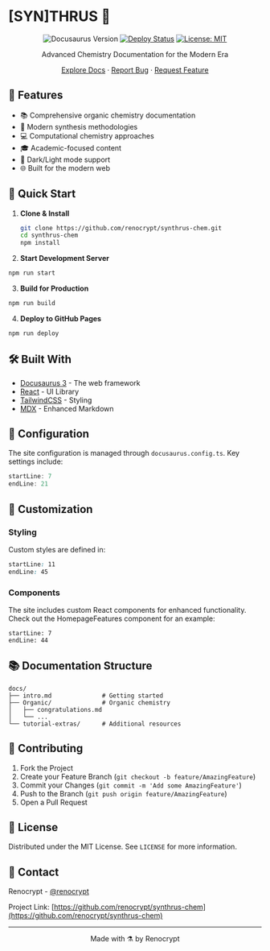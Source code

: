 # [SYN]THRUS 🧪

<div align="center">

![Docusaurus Version](https://img.shields.io/npm/v/@docusaurus/core?label=docusaurus&color=6b7fd7)
[![Deploy Status](https://img.shields.io/github/actions/workflow/status/renocrypt/synthrus-chem/deploy.yml?branch=main&label=deploy&color=2c44aa)](https://renocrypt.github.io/synthrus-chem/)
[![License: MIT](https://img.shields.io/badge/License-MIT-a3b0e8.svg)](https://opensource.org/licenses/MIT)

Advanced Chemistry Documentation for the Modern Era

[Explore Docs](https://renocrypt.github.io/synthrus-chem/) · [Report Bug](https://github.com/renocrypt/synthrus-chem/issues) · [Request Feature](https://github.com/renocrypt/synthrus-chem/issues)

</div>

## 🌟 Features

- 📚 Comprehensive organic chemistry documentation
- 🔬 Modern synthesis methodologies
- 💻 Computational chemistry approaches
- 🎓 Academic-focused content
- 🌙 Dark/Light mode support
- 🌐 Built for the modern web

## 🚀 Quick Start


1. **Clone & Install**
   ```bash
   git clone https://github.com/renocrypt/synthrus-chem.git
   cd synthrus-chem
   npm install
   ```

2. **Start Development Server**

```bash
npm run start
```

3. **Build for Production**

```bash
npm run build
```

4. **Deploy to GitHub Pages**
```bash
npm run deploy
```

## 🛠️ Built With

- [Docusaurus 3](https://docusaurus.io/) - The web framework
- [React](https://reactjs.org/) - UI Library
- [TailwindCSS](https://tailwindcss.com/) - Styling
- [MDX](https://mdxjs.com/) - Enhanced Markdown

## 🔧 Configuration

The site configuration is managed through `docusaurus.config.ts`. Key settings include:

```typescript:docusaurus.config.ts
startLine: 7
endLine: 21
```

## 🎨 Customization

### Styling
Custom styles are defined in:
```css:src/css/custom.css
startLine: 11
endLine: 45
```

### Components
The site includes custom React components for enhanced functionality. Check out the HomepageFeatures component for an example:
```typescript:src/components/HomepageFeatures/index.tsx
startLine: 7
endLine: 44
```

## 📚 Documentation Structure

```
docs/
├── intro.md              # Getting started
├── Organic/              # Organic chemistry
│   ├── congratulations.md
│   └── ...
└── tutorial-extras/      # Additional resources
```

## 🤝 Contributing

1. Fork the Project
2. Create your Feature Branch (`git checkout -b feature/AmazingFeature`)
3. Commit your Changes (`git commit -m 'Add some AmazingFeature'`)
4. Push to the Branch (`git push origin feature/AmazingFeature`)
5. Open a Pull Request

## 📝 License

Distributed under the MIT License. See `LICENSE` for more information.

## 📧 Contact

Renocrypt - [@renocrypt](https://x.com/renocrypt)

Project Link: [https://github.com/renocrypt/synthrus-chem](https://github.com/renocrypt/synthrus-chem)

---

<div align="center">
Made with ⚗️ by Renocrypt
</div>
